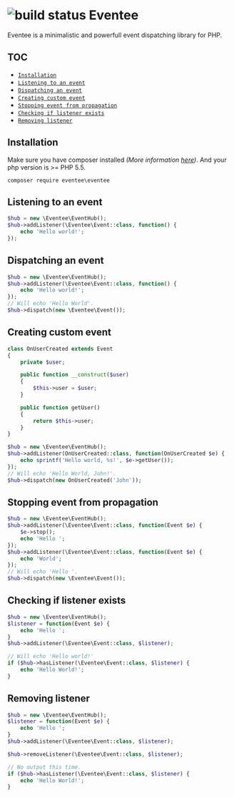 # ![build status](https://travis-ci.org/dkraczkowski/eventee.svg?branch=master) Eventee
Eventee is a minimalistic and powerfull event dispatching library for PHP.

## TOC

- [`Installation`](#installation)
- [`Listening to an event`](#listening-to-an-event)
- [`Dispatching an event`](#dispatching-an-event)
- [`Creating custom event`](#creating-custom-event)
- [`Stopping event from propagation`](#stopping-event-from-propagation)
- [`Checking if listener exists`](#checking-if-listener-exists)
- [`Removing listener`](#removing-listener)


## Installation

Make sure you have composer installed _(More information [here](https://getcomposer.org/doc/00-intro.md#installation-linux-unix-osx))_. And your php version is >= PHP 5.5.

```
composer require eventee\eventee
```


## Listening to an event

```php
$hub = new \Eventee\EventHub();
$hub->addListener(\Eventee\Event::class, function() {
    echo 'Hello world!';
});
```

## Dispatching an event
```php
$hub = new \Eventee\EventHub();
$hub->addListener(\Eventee\Event::class, function() {
    echo 'Hello world!';
});
// Will echo 'Hello World'.
$hub->dispatch(new \Eventee\Event());
```

## Creating custom event
```php
class OnUserCreated extends Event
{
    private $user;

    public function __construct($user)
    {
        $this->user = $user;
    }

    public function getUser()
    {
        return $this->user;
    }
}

$hub = new \Eventee\EventHub();
$hub->addListener(OnUserCreated::class, function(OnUserCreated $e) {
    echo sprintf('Hello world, %s!', $e->getUser());
});
// Will echo 'Hello World, John!'.
$hub->dispatch(new OnUserCreated('John'));
```

## Stopping event from propagation

```php
$hub = new \Eventee\EventHub();
$hub->addListener(\Eventee\Event::class, function(Event $e) {
    $e->stop();
    echo 'Hello ';
});
$hub->addListener(\Eventee\Event::class, function(Event $e) {
    echo 'World';
});
// Will echo 'Hello '.
$hub->dispatch(new \Eventee\Event());
```

## Checking if listener exists

```php
$hub = new \Eventee\EventHub();
$listener = function(Event $e) {
    echo 'Hello ';
}
$hub->addListener(\Eventee\Event::class, $listener);

// Will echo 'Hello world!'
if ($hub->hasListener(\Eventee\Event::class, $listener) {
    echo 'Hello World!';
}
```

## Removing listener

```php
$hub = new \Eventee\EventHub();
$listener = function(Event $e) {
    echo 'Hello ';
}
$hub->addListener(\Eventee\Event::class, $listener);

$hub->removeListener(\Eventee\Event::class, $listener);

// No output this time.
if ($hub->hasListener(\Eventee\Event::class, $listener) {
    echo 'Hello World!';
}
```


